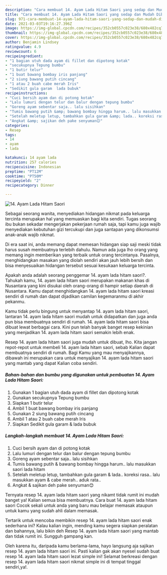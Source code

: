 ```yaml
---
description: "Cara membuat 14. Ayam Lada Hitam Saori yang sedap dan Mudah Dibuat"
title: "Cara membuat 14. Ayam Lada Hitam Saori yang sedap dan Mudah Dibuat"
slug: 971-cara-membuat-14-ayam-lada-hitam-saori-yang-sedap-dan-mudah-dibuat
date: 2021-03-03T19:16:27.396Z
image: https://img-global.cpcdn.com/recipes/352cb0557c023e38/680x482cq70/14-ayam-lada-hitam-saori-foto-resep-utama.jpg
thumbnail: https://img-global.cpcdn.com/recipes/352cb0557c023e38/680x482cq70/14-ayam-lada-hitam-saori-foto-resep-utama.jpg
cover: https://img-global.cpcdn.com/recipes/352cb0557c023e38/680x482cq70/14-ayam-lada-hitam-saori-foto-resep-utama.jpg
author: Benjamin Lindsey
ratingvalue: 4.9
reviewcount: 6
recipeingredient:
- "1 bagian utuh dada ayam di fillet dan dipotong kotak"
- "secukupnya Tepung bumbu"
- "1 butir telur"
- "1 buat bawang bombay iris panjang"
- "2 siung bawang putih cincang"
- "1 atau 2 buah cabe merah Iris"
- "Sedikit gula garam  lada bubuk"
recipeinstructions:
- "Cuci bersih ayam dan di potong kotak"
- "Lalu lumuri dengan telur dan balur dengan tepung bumbu"
- "Goreng ayam sebentar saja.. lalu sisihkan"
- "Tumis bawang putih &amp; bawang bombay hingga harum.. lalu masukkan saori lada hitam"
- "Setelah meletup letup, tambahkan gula garam &amp; lada.. koreksi rasa.. lalu masukkan ayam &amp; cabe merah.. aduk rata.."
- "Angkat &amp; sajikan deh pake senyuman😊"
categories:
- Resep
tags:
- 14
- ayam
- lada

katakunci: 14 ayam lada 
nutrition: 257 calories
recipecuisine: Indonesian
preptime: "PT12M"
cooktime: "PT50M"
recipeyield: "2"
recipecategory: Dinner

---
```



![14. Ayam Lada Hitam Saori](https://img-global.cpcdn.com/recipes/352cb0557c023e38/680x482cq70/14-ayam-lada-hitam-saori-foto-resep-utama.jpg)

Sebagai seorang wanita, menyediakan hidangan nikmat pada keluarga tercinta merupakan hal yang memuaskan bagi kita sendiri. Tugas seorang ibu bukan sekadar mengerjakan pekerjaan rumah saja, tapi kamu juga wajib menyediakan kebutuhan gizi tercukupi dan juga santapan yang dikonsumsi anak-anak wajib nikmat.

Di era  saat ini, anda memang dapat memesan hidangan siap saji meski tidak harus susah membuatnya terlebih dahulu. Namun ada juga lho orang yang memang ingin memberikan yang terbaik untuk orang tercintanya. Pasalnya, menghidangkan masakan yang diolah sendiri akan jauh lebih bersih dan bisa menyesuaikan hidangan tersebut sesuai kesukaan keluarga tercinta. 



Apakah anda adalah seorang penggemar 14. ayam lada hitam saori?. Tahukah kamu, 14. ayam lada hitam saori merupakan makanan khas di Nusantara yang kini disukai oleh orang-orang di hampir setiap daerah di Nusantara. Kamu dapat menghidangkan 14. ayam lada hitam saori kreasi sendiri di rumah dan dapat dijadikan camilan kegemaranmu di akhir pekanmu.

Kamu tidak perlu bingung untuk menyantap 14. ayam lada hitam saori, lantaran 14. ayam lada hitam saori mudah untuk didapatkan dan juga anda pun bisa membuatnya sendiri di rumah. 14. ayam lada hitam saori bisa dibuat lewat berbagai cara. Kini pun telah banyak banget resep kekinian yang menjadikan 14. ayam lada hitam saori semakin lebih enak.

Resep 14. ayam lada hitam saori juga mudah untuk dibuat, lho. Kita jangan repot-repot untuk membeli 14. ayam lada hitam saori, sebab Kalian dapat membuatnya sendiri di rumah. Bagi Kamu yang mau menyajikannya, dibawah ini merupakan cara untuk menyajikan 14. ayam lada hitam saori yang mantab yang dapat Kalian coba sendiri.

<!--inarticleads1-->

##### Bahan-bahan dan bumbu yang digunakan untuk pembuatan 14. Ayam Lada Hitam Saori:

1. Gunakan 1 bagian utuh dada ayam di fillet dan dipotong kotak
1. Gunakan secukupnya Tepung bumbu
1. Siapkan 1 butir telur
1. Ambil 1 buat bawang bombay iris panjang
1. Gunakan 2 siung bawang putih cincang
1. Ambil 1 atau 2 buah cabe merah Iris
1. Siapkan Sedikit gula garam &amp; lada bubuk




<!--inarticleads2-->

##### Langkah-langkah membuat 14. Ayam Lada Hitam Saori:

1. Cuci bersih ayam dan di potong kotak
1. Lalu lumuri dengan telur dan balur dengan tepung bumbu
1. Goreng ayam sebentar saja.. lalu sisihkan
1. Tumis bawang putih &amp; bawang bombay hingga harum.. lalu masukkan saori lada hitam
1. Setelah meletup letup, tambahkan gula garam &amp; lada.. koreksi rasa.. lalu masukkan ayam &amp; cabe merah.. aduk rata..
1. Angkat &amp; sajikan deh pake senyuman😊




Ternyata resep 14. ayam lada hitam saori yang nikamt tidak rumit ini mudah banget ya! Kalian semua bisa membuatnya. Cara buat 14. ayam lada hitam saori Cocok sekali untuk anda yang baru mau belajar memasak ataupun untuk kamu yang sudah ahli dalam memasak.

Tertarik untuk mencoba membikin resep 14. ayam lada hitam saori enak sederhana ini? Kalau kalian ingin, mending kamu segera siapkan peralatan dan bahannya, lalu bikin deh Resep 14. ayam lada hitam saori yang mantab dan tidak rumit ini. Sungguh gampang kan. 

Oleh karena itu, daripada kamu berlama-lama, hayo langsung aja sajikan resep 14. ayam lada hitam saori ini. Pasti kalian gak akan nyesel sudah buat resep 14. ayam lada hitam saori lezat simple ini! Selamat berkreasi dengan resep 14. ayam lada hitam saori nikmat simple ini di tempat tinggal sendiri,ya!.

